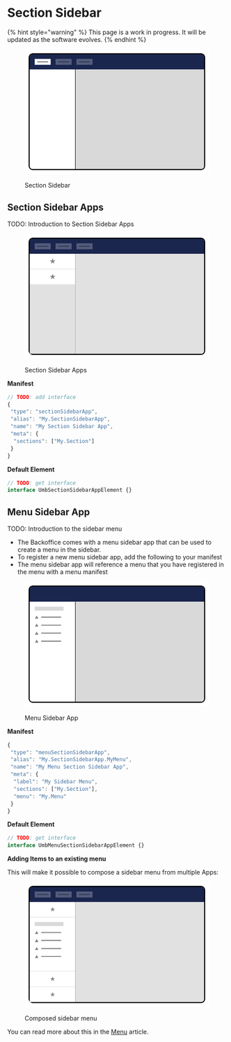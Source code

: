 # Section Sidebar

{% hint style="warning" %}
This page is a work in progress. It will be updated as the software evolves.
{% endhint %}

<figure><img src="../../../.gitbook/assets/section-sidebar.svg" alt=""><figcaption><p>Section Sidebar</p></figcaption></figure>

## Section Sidebar Apps <a href="#section-sidebar-apps" id="section-sidebar-apps"></a>

TODO: Introduction to Section Sidebar Apps

<figure><img src="../../../.gitbook/assets/section-sidebar-apps.svg" alt=""><figcaption><p> Section Sidebar Apps</p></figcaption></figure>

**Manifest**

```typescript
// TODO: add interface
{
 "type": "sectionSidebarApp",
 "alias": "My.SectionSidebarApp",
 "name": "My Section Sidebar App",
 "meta": {
  "sections": ["My.Section"]
 }
}
```

**Default Element**

```typescript
// TODO: get interface
interface UmbSectionSidebarAppElement {}
```

## **Menu Sidebar App**

TODO: Introduction to the sidebar menu

* The Backoffice comes with a menu sidebar app that can be used to create a menu in the sidebar.
* To register a new menu sidebar app, add the following to your manifest
* The menu sidebar app will reference a menu that you have registered in the menu with a menu manifest

<figure><img src="../../../.gitbook/assets/section-menu-sidebar-app.svg" alt=""><figcaption><p>Menu Sidebar App</p></figcaption></figure>

**Manifest**

```typescript
{
 "type": "menuSectionSidebarApp",
 "alias": "My.SectionSidebarApp.MyMenu",
 "name": "My Menu Section Sidebar App",
 "meta": {
  "label": "My Sidebar Menu",
  "sections": ["My.Section"],
  "menu": "My.Menu"
 }
}
```

**Default Element**

```typescript
// TODO: get interface
interface UmbMenuSectionSidebarAppElement {}
```

**Adding Items to an existing menu**

This will make it possible to compose a sidebar menu from multiple Apps:

<figure><img src="../../../.gitbook/assets/section-sidebar-composed-apps.svg" alt=""><figcaption><p>Composed sidebar menu</p></figcaption></figure>

You can read more about this in the [Menu](../menu/) article.

